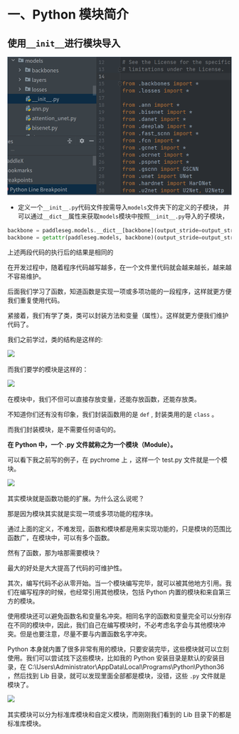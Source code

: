 # 一、Python 模块简介

## 使用`__init__`进行模块导入
![](data/init导入模块.png)
* 定义一个`__init__.py`代码文件按需导入`models`文件夹下的定义的子模块， 
  并可以通过`__dict__`属性来获取`models`模块中按照`__init__.py`导入的子模块，
```python
backbone = paddleseg.models.__dict__[backbone](output_stride=output_stride)
backbone = getattr(paddleseg.models, backbone)(output_stride=output_stride)
```
上述两段代码的执行后的结果是相同的











在开发过程中，随着程序代码越写越多，在一个文件里代码就会越来越长，越来越不容易维护。

后面我们学习了函数，知道函数是实现一项或多项功能的一段程序，这样就更方便我们重复使用代码。

紧接着，我们有学了类，类可以封装方法和变量（属性）。这样就更方便我们维护代码了。

我们之前学过，类的结构是这样的:

![](http://twowaterimage.oss-cn-beijing.aliyuncs.com/2019-10-08-034102.png)

而我们要学的模块是这样的：


![](http://twowaterimage.oss-cn-beijing.aliyuncs.com/2019-10-10-175017.png)

在模块中，我们不但可以直接存放变量，还能存放函数，还能存放类。

不知道你们还有没有印象，我们封装函数用的是 `def` , 封装类用的是 `class` 。

而我们封装模块，是不需要任何语句的。
 
**在 Python 中，一个 .py 文件就称之为一个模块（Module）。**

可以看下我之前写的例子，在 pychrome 上 ，这样一个 test.py 文件就是一个模块。

![](http://twowaterimage.oss-cn-beijing.aliyuncs.com/2019-10-14-070013.png)

其实模块就是函数功能的扩展。为什么这么说呢？

那是因为模块其实就是实现一项或多项功能的程序块。

通过上面的定义，不难发现，函数和模块都是用来实现功能的，只是模块的范围比函数广，在模块中，可以有多个函数。

然有了函数，那为啥那需要模块？

最大的好处是大大提高了代码的可维护性。

其次，编写代码不必从零开始。当一个模块编写完毕，就可以被其他地方引用。我们在编写程序的时候，也经常引用其他模块，包括 Python 内置的模块和来自第三方的模块。

使用模块还可以避免函数名和变量名冲突。相同名字的函数和变量完全可以分别存在不同的模块中，因此，我们自己在编写模块时，不必考虑名字会与其他模块冲突。但是也要注意，尽量不要与内置函数名字冲突。

Python 本身就内置了很多非常有用的模块，只要安装完毕，这些模块就可以立刻使用。我们可以尝试找下这些模块，比如我的 Python 安装目录是默认的安装目录，在 C:\Users\Administrator\AppData\Local\Programs\Python\Python36 ，然后找到 Lib 目录，就可以发现里面全部都是模块，没错，这些 `.py` 文件就是模块了。

![](http://twowaterimage.oss-cn-beijing.aliyuncs.com/2019-10-14-python36bin%E7%9B%AE%E5%BD%95.png)

其实模块可以分为标准库模块和自定义模块，而刚刚我们看到的 Lib 目录下的都是标准库模块。


